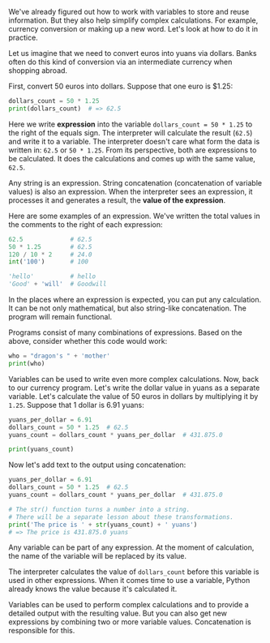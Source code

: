 
We've already figured out how to work with variables to store and reuse information. But they also help simplify complex calculations. For example, currency conversion or making up a new word. Let's look at how to do it in practice.

Let us imagine that we need to convert euros into yuans via dollars. Banks often do this kind of conversion via an intermediate currency when shopping abroad.

First, convert 50 euros into dollars. Suppose that one euro is $1.25:

```python
dollars_count = 50 * 1.25
print(dollars_count)  # => 62.5
```

Here we write **expression** into the variable `dollars_count = 50 * 1.25` to the right of the equals sign. The interpreter will calculate the result (`62.5`) and write it to a variable.  The interpreter doesn't care what form the data is written in: `62.5` or `50 * 1.25`. From its perspective, both are expressions to be calculated. It does the calculations and comes up with the same value, `62.5`.

Any string is an expression. String concatenation (concatenation of variable values) is also an expression. When the interpreter sees an expression, it processes it and generates a result, the **value of the expression**.

Here are some examples of an expression. We've written the total values in the comments to the right of each expression:

```python
62.5             # 62.5
50 * 1.25        # 62.5
120 / 10 * 2     # 24.0
int('100')       # 100

'hello'          # hello
'Good' + 'will'  # Goodwill
```

In the places where an expression is expected, you can put any calculation. It can be not only mathematical, but also string-like concatenation. The program will remain functional.

Programs consist of many combinations of expressions. Based on the above, consider whether this code would work:

```python
who = "dragon's " + 'mother'
print(who)
```

Variables can be used to write even more complex calculations. Now, back to our currency program. Let's write the dollar value in yuans as a separate variable. Let's calculate the value of 50 euros in dollars by multiplying it by `1.25`. Suppose that 1 dollar is 6.91 yuans:

```python
yuans_per_dollar = 6.91
dollars_count = 50 * 1.25  # 62.5
yuans_count = dollars_count * yuans_per_dollar  # 431.875.0

print(yuans_count)
```

Now let's add text to the output using concatenation:

```python
yuans_per_dollar = 6.91
dollars_count = 50 * 1.25  # 62.5
yuans_count = dollars_count * yuans_per_dollar  # 431.875.0

# The str() function turns a number into a string.
# There will be a separate lesson about these transformations.
print('The price is ' + str(yuans_count) + ' yuans')
# => The price is 431.875.0 yuans
```

Any variable can be part of any expression. At the moment of calculation, the name of the variable will be replaced by its value.

The interpreter calculates the value of `dollars_count` before this variable is used in other expressions. When it comes time to use a variable, Python already knows the value because it's calculated it.

Variables can be used to perform complex calculations and to provide a detailed output with the resulting value. But you can also get new expressions by combining two or more variable values. Concatenation is responsible for this.
